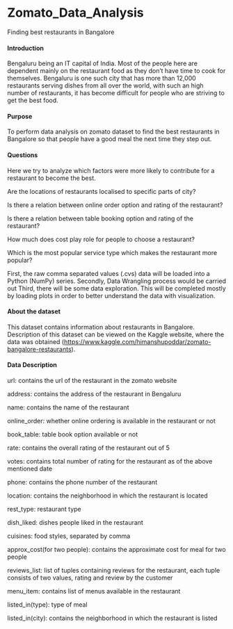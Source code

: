 # Zomato_Data_Analysis
Finding best restaurants in Bangalore

#### Introduction
Bengaluru being an IT capital of India. Most of the people here are dependent mainly on the restaurant food as they don’t have time to cook for themselves. Bengaluru is one such city that has more than 12,000 restaurants serving dishes from all over the world, with such an high number of restaurants, it has become difficult for people who are striving to get the best food.

#### Purpose
To perform data analysis on zomato dataset to find the best restaurants in Bangalore so that people have a good meal the next time they step out.

#### Questions
Here we try to analyze which factors were more likely to contribute for a restaurant to become the best.

Are the locations of restaurants localised to specific parts of city?

Is there a relation between online order option and rating of the restaurant?

Is there a relation between table booking option and rating of the restaurant?

How much does cost play role for people to choose a restaurant?

Which is the most popular service type which makes the restaurant more popular?

First, the raw comma separated values (.cvs) data will be loaded into a Python (NumPy) series. Secondly, Data Wrangling process would be carried out Third, there will be some data exploration. This will be completed mostly by loading plots in order to better understand the data with visualization.

#### About the dataset
This dataset contains information about restaurants in Bangalore. Description of this dataset can be viewed on the Kaggle website, where the data was obtained (https://www.kaggle.com/himanshupoddar/zomato-bangalore-restaurants).

#### Data Description
url: contains the url of the restaurant in the zomato website

address: contains the address of the restaurant in Bengaluru

name: contains the name of the restaurant

online_order: whether online ordering is available in the restaurant or not

book_table: table book option available or not

rate: contains the overall rating of the restaurant out of 5

votes: contains total number of rating for the restaurant as of the above mentioned date

phone: contains the phone number of the restaurant

location: contains the neighborhood in which the restaurant is located

rest_type: restaurant type

dish_liked: dishes people liked in the restaurant

cuisines: food styles, separated by comma

approx_cost(for two people): contains the approximate cost for meal for two people

reviews_list: list of tuples containing reviews for the restaurant, each tuple consists of two values, rating and review by the customer

menu_item: contains list of menus available in the restaurant

listed_in(type): type of meal

listed_in(city): contains the neighborhood in which the restaurant is listed
